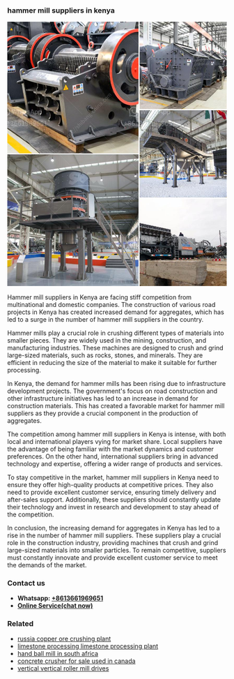<h3>hammer mill suppliers in kenya</h3><img src='1706766751.jpg' alt=''><p>Hammer mill suppliers in Kenya are facing stiff competition from multinational and domestic companies. The construction of various road projects in Kenya has created increased demand for aggregates, which has led to a surge in the number of hammer mill suppliers in the country.</p><p>Hammer mills play a crucial role in crushing different types of materials into smaller pieces. They are widely used in the mining, construction, and manufacturing industries. These machines are designed to crush and grind large-sized materials, such as rocks, stones, and minerals. They are efficient in reducing the size of the material to make it suitable for further processing.</p><p>In Kenya, the demand for hammer mills has been rising due to infrastructure development projects. The government's focus on road construction and other infrastructure initiatives has led to an increase in demand for construction materials. This has created a favorable market for hammer mill suppliers as they provide a crucial component in the production of aggregates.</p><p>The competition among hammer mill suppliers in Kenya is intense, with both local and international players vying for market share. Local suppliers have the advantage of being familiar with the market dynamics and customer preferences. On the other hand, international suppliers bring in advanced technology and expertise, offering a wider range of products and services.</p><p>To stay competitive in the market, hammer mill suppliers in Kenya need to ensure they offer high-quality products at competitive prices. They also need to provide excellent customer service, ensuring timely delivery and after-sales support. Additionally, these suppliers should constantly update their technology and invest in research and development to stay ahead of the competition.</p><p>In conclusion, the increasing demand for aggregates in Kenya has led to a rise in the number of hammer mill suppliers. These suppliers play a crucial role in the construction industry, providing machines that crush and grind large-sized materials into smaller particles. To remain competitive, suppliers must constantly innovate and provide excellent customer service to meet the demands of the market.</p><h3>Contact us</h3><ul><li><strong>Whatsapp:&nbsp;<a href="https://wa.me/8613661969651">+8613661969651</a></strong></li><li><a href="https://swt.shibang-china.com/?git&amp;zhl&amp;hammer mill suppliers in kenya"><strong>Online Service(chat now)</strong></a></li></ul><h3>Related</h3><ul><li><a href='russia copper ore crushing plant.md'>russia copper ore crushing plant</a></li><li><a href='limestone processing limestone processing plant.md'>limestone processing limestone processing plant</a></li><li><a href='hand ball mill in south africa.md'>hand ball mill in south africa</a></li><li><a href='concrete crusher for sale used in canada.md'>concrete crusher for sale used in canada</a></li><li><a href='vertical vertical roller mill drives.md'>vertical vertical roller mill drives</a></li></ul>
